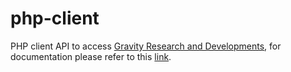 # php-client
PHP client API to access [Gravity Research and Developments](https://www.gravityrd.com), for documentation please refer to this [link](https://developers.gravityrd.com/wiki/display/RECO/PHP).
